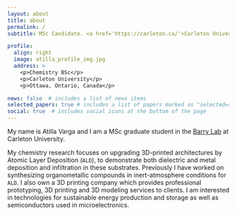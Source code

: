 ```yaml
---
layout: about
title: about
permalink: /
subtitle: MSc Candidate. <a href='https://carleton.ca/'>Carleton University</a>. <a href='https://www.kromati.ca/'>Kromati.ca</a>.

profile:
  align: right
  image: atilla_profile_img.jpg
  address: >
    <p>Chemistry BSc</p>
    <p>Carleton University</p>
    <p>Ottawa, Ontario, Canada</p>

news: false  # includes a list of news items
selected_papers: true # includes a list of papers marked as "selected={true}"
social: true  # includes social icons at the bottom of the page
---
```


My name is Atilla Varga and I am a MSc graduate student in the [Barry Lab](https://carleton.ca/barrylab/) at Carleton University.

My chemistry research focuses on upgrading 3D-printed architectures by Atomic Layer Deposition (`ALD`), to demonstrate both dielectric and metal deposition and infiltration in these substrates. Previously I have worked on synthesizing organometallic compounds in inert-atmosphere conditions for `ALD`. I also own a 3D printing company which provides professional prototyping, 3D printing and 3D modeling services to clients. I am interested in technologies for sustainable energy production and storage as well as semiconductors used in microelectronics.   
